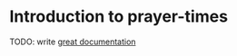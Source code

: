 # Introduction to prayer-times

TODO: write [great documentation](http://jacobian.org/writing/what-to-write/)
